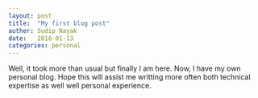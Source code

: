 ```yaml
---
layout: post
title:  "My first blog post"
auther: Sudip Nayak
date:   2018-01-13
categories: personal
---
```


Well, it took more than usual but finally I am here. Now, I have my own personal blog. Hope this will assist me writting more often 
both technical expertise as well well personal experience. 
